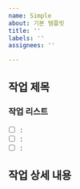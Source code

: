 ```yaml
---
name: Simple
about: 기본 템플릿
title: ''
labels: ''
assignees: ''

---
```


## 작업 제목

### 작업 리스트
- [ ] :
- [ ] : 
- [ ] : 

## 작업 상세 내용

